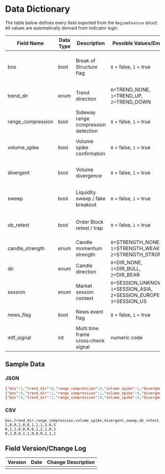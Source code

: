 # Data Dictionary

The table below defines every field exported from the `RegimeFeature` struct. All values are automatically derived from indicator logic.

| Field Name | Data Type | Description | Possible Values/Enum | Expected Range/Threshold | Example Value | Logic/Formula |
| --- | --- | --- | --- | --- | --- | --- |
| bos | bool | Break of Structure flag | `0` = false, `1` = true | n/a | `1` | `DetectBOS` compares current high/low with recent swings and returns true if either is broken. |
| trend_dir | enum | Trend direction | `0`=TREND_NONE, `1`=TREND_UP, `2`=TREND_DOWN | n/a | `1` | `GetTrendDirection` checks the close price change over a lookback window. |
| range_compression | bool | Sideway range compression detection | `0` = false, `1` = true | current range < 50% of lookback range | `0` | `DetectRangeCompression` compares current bar range to the max/min range over the window. |
| volume_spike | bool | Volume spike confirmation | `0` = false, `1` = true | volume > 1.5×20‑bar average | `1` | `DetectVolumeSpike` flags if volume exceeds the moving average by a multiplier. |
| divergent | bool | Volume divergence | `0` = false, `1` = true | n/a | `0` | `DetectVolumeDivergence` looks for opposite movement between price and volume. |
| sweep | bool | Liquidity sweep / fake breakout | `0` = false, `1` = true | wick > 50% of ATR | `0` | `DetectSweep` tests whether candle wicks exceed a percent of ATR. |
| ob_retest | bool | Order Block retest / trap | `0` = false, `1` = true | n/a | `1` | `DetectOBRetest` checks if price breaks a prior high/low then closes back inside. |
| candle_strength | enum | Candle momentum strength | `0`=STRENGTH_NONE, `1`=STRENGTH_WEAK, `2`=STRENGTH_STRONG | body/range > 0.3 (weak), >0.6 (strong) | `2` | `GetCandleStrength` measures body size relative to total range. |
| dir | enum | Candle direction | `0`=DIR_NONE, `1`=DIR_BULL, `2`=DIR_BEAR | n/a | `1` | `GetCandleDirection` compares close vs. open price. |
| session | enum | Market session context | `0`=SESSION_UNKNOWN, `1`=SESSION_ASIA, `2`=SESSION_EUROPE, `3`=SESSION_US | n/a | `3` | `GetMarketSession` derives the session from bar time hour. |
| news_flag | bool | News event flag | `0` = false, `1` = true | n/a | `0` | `IsNewsEvent` placeholder to mark major economic news. |
| mtf_signal | int | Multi time frame cross‑check signal | numeric code | n/a | `5` | Bitmask from H1 BOS, H1 trend, and M5 volume spike. |

## Sample Data

### JSON
```json
{"bos":1,"trend_dir":0,"range_compression":0,"volume_spike":1,"divergent":0,"sweep":0,"ob_retest":1,"candle_strength":2,"dir":1,"session":3,"news_flag":0,"mtf_signal":5}
{"bos":0,"trend_dir":1,"range_compression":1,"volume_spike":0,"divergent":0,"sweep":0,"ob_retest":0,"candle_strength":1,"dir":2,"session":1,"news_flag":0,"mtf_signal":3}
{"bos":0,"trend_dir":2,"range_compression":0,"volume_spike":0,"divergent":1,"sweep":1,"ob_retest":0,"candle_strength":0,"dir":0,"session":2,"news_flag":1,"mtf_signal":2}
```

### CSV
```
bos,trend_dir,range_compression,volume_spike,divergent,sweep,ob_retest,candle_strength,dir,session,news_flag,mtf_signal
1,0,0,1,0,0,1,2,1,3,0,5
0,1,1,0,0,0,0,1,2,1,0,3
0,2,0,0,1,1,0,0,0,2,1,2
```

## Field Version/Change Log

| Version | Date | Change Description |
| --- | --- | --- |
| | | |

